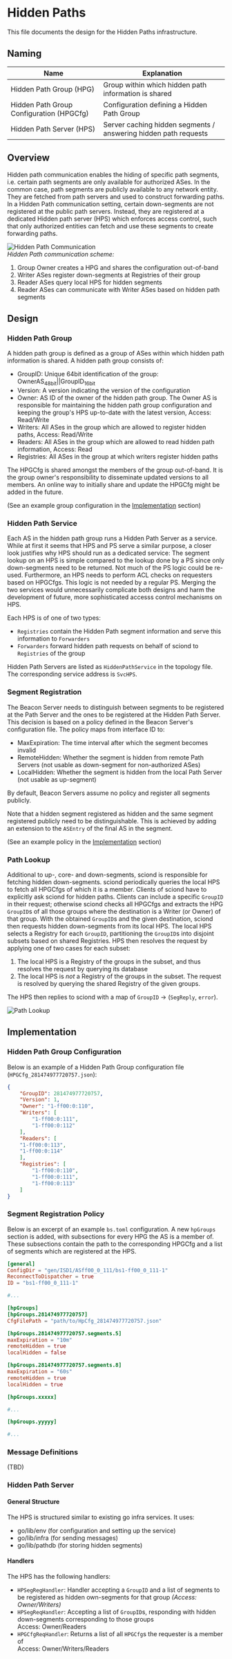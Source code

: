 # Hidden Paths

This file documents the design for the Hidden Paths infrastructure.

## Naming

| Name                                     | Explanation                                                     |
| ---------------------------------------- | --------------------------------------------------------------- |
| Hidden Path Group (HPG)                  | Group within which hidden path information is shared            |
| Hidden Path Group Configuration (HPGCfg) | Configuration defining a Hidden Path Group                      |
| Hidden Path Server (HPS)                 | Server caching hidden segments / answering hidden path requests |

## Overview

Hidden path communication enables the hiding of specific path segments, i.e. certain path segments
are only available for authorized ASes. In the common case, path segments are publicly available to
any network entity. They are fetched from path servers and used to construct forwarding paths. In a
Hidden Path communication setting, certain down-segments are not registered at the public path
servers. Instead, they are registered at a dedicated Hidden path server (HPS) which enforces access
control, such that only authorized entities can fetch and use these segments to create forwarding
paths.

![Hidden Path Communication](fig/hidden_paths/HiddenPath.png)  
*Hidden Path communication scheme:*
1. Group Owner creates a HPG and shares the configuration out-of-band
1. Writer ASes register down-segments at Registries of their group
1. Reader ASes query local HPS for hidden segments
1. Reader ASes can communicate with Writer ASes based on hidden path segments

## Design

### Hidden Path Group

A hidden path group is defined as a group of ASes within which hidden path
information is shared. A hidden path group consists of:
- GroupID: Unique 64bit identification of the group:
OwnerAS<sub>48bit</sub>||GroupID<sub>16bit</sub>
- Version: A version indicating the version of the configuration
- Owner: AS ID of the owner of the hidden path group. The Owner AS is responsible for maintaining
the hidden path group configuration and keeping the group's HPS up-to-date with the latest
version, Access: Read/Write
- Writers: All ASes in the group which are allowed to register hidden paths,
Access: Read/Write
- Readers: All ASes in the group which are allowed to read hidden path
information, Access: Read
- Registries: All ASes in the group at which writers register hidden paths

The HPGCfg is shared amongst the members of the group out-of-band. It
is the group owner's responsibility to disseminate updated versions to all
members. An online way to initially share and update the HPGCfg might be added in the future.

(See an example group configuration in the [Implementation](#Hidden-Path-Group-Configuration) section)

### Hidden Path Service

Each AS in the hidden path group runs a Hidden Path Server as a service. While at first it seems
that HPS and PS serve a similar purpose, a closer look justifies why HPS should run as a dedicated
service: The segment lookup on an HPS is simple compared to the lookup done by a PS since only
down-segments need to be returned. Not much of the PS logic could be re-used. Furthermore, an HPS
needs to perform ACL checks on requesters based on HPGCfgs. This logic is not needed by a regular
PS. Merging the two services would unnecessarily complicate both designs and harm the development of
future, more sophisticated accesss control mechanisms on HPS.

Each HPS is of one of two types:
- `Registries` contain the Hidden Path segment information and serve this information to `Forwarders`
- `Forwarders` forward hidden path requests on behalf of sciond to `Registries` of the group

Hidden Path Servers are listed as
`HiddenPathService` in the topology file. The corresponding service address is
`SvcHPS`.

### Segment Registration

The Beacon Server needs to distinguish between segments to be registered at the
Path Server and the ones to be registered at the Hidden Path Server. This
decision is based on a policy defined in the Beacon Server's configuration file.
The policy maps from interface ID to:
- MaxExpiration:  The time interval after which the segment becomes invalid
- RemoteHidden: Whether the segment is hidden from remote Path Servers
(not usable as down-segment for non-authorized ASes)
- LocalHidden: Whether the segment is hidden from the local Path Server
(not usable as up-segment)

By default, Beacon Servers assume no policy and register all segments publicly.

Note that a hidden segment registered as hidden and the same segment registered publicly need to be
distinguishable. This is achieved by adding an extension to the `ASEntry` of the final AS in the segment.

(See an example policy in the [Implementation](#Segment-Registration-Policy) section)

### Path Lookup

Additional to up-, core- and down-segments, sciond is responsible for
fetching hidden down-segments. sciond periodically queries the local HPS to fetch all HPGCfgs of
which it is a member. Clients of sciond have to explicitly ask sciond for hidden paths. Clients can
include a specific `GroupID` in their request; otherwise sciond checks all HPGCfgs and extracts the HPG
`GroupID`s of all those groups where the destination is a Writer (or Owner) of that group. With the
obtained `GroupID`s and the given destination, sciond then requests hidden down-segments from its local HPS.
The local HPS selects a Registry for each `GroupID`, partitioning the `GroupID`s
into disjoint subsets based on shared Registries. HPS then resolves the request
by applying one of two cases for each subset:
1. The local HPS is a Registry of the groups in the subset, and thus resolves the request by
   querying its database
1. The local HPS is *not* a Registry of the groups in the subset. The request is
   resolved by querying the shared Registry of the given groups.

The HPS then replies to sciond with a map of `GroupID` -> (`SegReply`,
`error`).

![Path Lookup](fig/hidden_paths/PathLookup.png)

## Implementation

### Hidden Path Group Configuration

Below is an example of a Hidden Path Group configuration file (`HPGCfg_281474977720757.json`):

```json
{
    "GroupID": 281474977720757,
    "Version": 1,
    "Owner": "1-ff00:0:110",
    "Writers": [
        "1-ff00:0:111",
        "1-ff00:0:112"
    ],
    "Readers": [
    "1-ff00:0:113",
    "1-ff00:0:114"
    ],
    "Registries": [
        "1-ff00:0:110",
        "1-ff00:0:111",
        "1-ff00:0:113"
    ]
}
```

### Segment Registration Policy

Below is an excerpt of an example `bs.toml` configuration. A new `hpGroups`
section is added, with subsections for every HPG the AS is a member of. These
subsections contain the path to the corresponding HPGCfg and a
list of segments which are registered at the HPS.

```toml
[general]
ConfigDir = "gen/ISD1/ASff00_0_111/bs1-ff00_0_111-1"
ReconnectToDispatcher = true
ID = "bs1-ff00_0_111-1"

#...

[hpGroups]
[hpGroups.281474977720757]
CfgFilePath = "path/to/HpCfg_281474977720757.json"

[hpGroups.281474977720757.segments.5]
maxExpiration = "10m"
remoteHidden = true
localHidden = false

[hpGroups.281474977720757.segments.8]
maxExpiration = "60s"
remoteHidden = true
localHidden = true 

[hpGroups.xxxxx]

#...

[hpGroups.yyyyy]

#...
```

### Message Definitions

(TBD)

### Hidden Path Server

#### General Structure

The HPS is structured similar to existing go infra services. It uses:
- go/lib/env (for configuration and setting up the service)
- go/lib/infra (for sending messages)
- go/lib/pathdb (for storing hidden segments)

#### Handlers

The HPS has the following handlers:
- `HPSegRegHandler`: Handler accepting a `GroupID` and a list of segments to be registered as hidden
  own-segments for that group *(Access: Owner/Writers)*
- `HPSegReqHandler`: Accepting a list of `GroupID`s, responding with hidden
down-segments corresponding to those groups  
Access: Owner/Readers
- `HPGCfgReqHandler`: Returns a list of all `HPGCfg`s the requester is a member of  
Access: Owner/Writers/Readers
